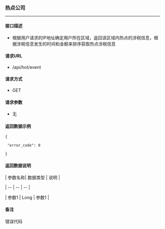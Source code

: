 ### 热点公司

---

#### 接口描述

* 根据用户请求的IP地址确定用户所在区域，返回该区域内热点的涉税信息，根据涉税信息发生的时间和金额来排序获取热点涉税信息

#### 请求URL

* /api/hot/event

#### 请求方式

* GET

#### 请求参数

* 无

#### 返回数据示例

```
{

 "error_code": 0

}
```

#### 返回数据说明

\| 参数名称\| 数据类型 \| 说明 \|

\| -- \| -- \| -- \|

\| 参数1 \| Long \| 参数1 \|

#### 备注

错误代码

